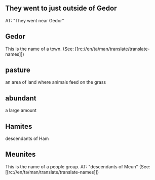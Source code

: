 ## They went to just outside of Gedor ##

AT: "They went near Gedor"

## Gedor ##

This is the name of a town. (See: [[rc://en/ta/man/translate/translate-names]])

## pasture ##

an area of land where animals feed on the grass

## abundant ##

a large amount

## Hamites ##

descendants of Ham

## Meunites ##

This is the name of a people group. AT: "descendants of Meun" (See: [[rc://en/ta/man/translate/translate-names]])